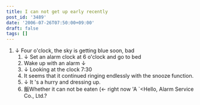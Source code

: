 ```yaml
---
title: I can not get up early recently
post_id: '3489'
date: '2006-07-26T07:50:00+09:00'
draft: false
tags: []
---
```


1.  ↓ Four o'clock, the sky is getting blue soon, bad
    1.  ↓ Set an alarm clock at 6 o'clock and go to bed
    2.  Wake up with an alarm ↓
    3.  ↓ Looking at the clock 7:30
    4.  It seems that it continued ringing endlessly with the snooze function.
    5.  ↓ It 's a hurry and dressing up.
    6.  飯Whether it can not be eaten (← right now 'A `<Hello, Alarm Service Co., Ltd.?